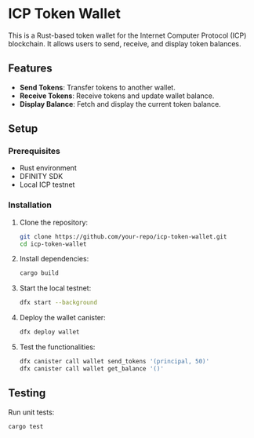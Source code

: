 # ICP Token Wallet

This is a Rust-based token wallet for the Internet Computer Protocol (ICP) blockchain. It allows users to send, receive, and display token balances.

## Features
- **Send Tokens**: Transfer tokens to another wallet.
- **Receive Tokens**: Receive tokens and update wallet balance.
- **Display Balance**: Fetch and display the current token balance.

## Setup

### Prerequisites
- Rust environment
- DFINITY SDK
- Local ICP testnet

### Installation
1. Clone the repository:
   ```bash
   git clone https://github.com/your-repo/icp-token-wallet.git
   cd icp-token-wallet
   ```
2. Install dependencies:
   ```bash
   cargo build
   ```

3. Start the local testnet:
   ```bash
   dfx start --background
   ```

4. Deploy the wallet canister:
   ```bash
   dfx deploy wallet
   ```

5. Test the functionalities:
   ```bash
   dfx canister call wallet send_tokens '(principal, 50)'
   dfx canister call wallet get_balance '()'
   ```

## Testing
Run unit tests:
```bash
cargo test
```
